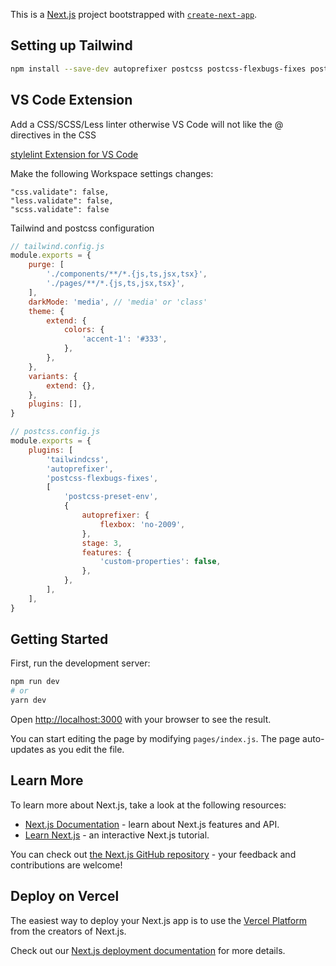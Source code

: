 This is a [Next.js](https://nextjs.org/) project bootstrapped with [`create-next-app`](https://github.com/vercel/next.js/tree/canary/packages/create-next-app).

## Setting up Tailwind

```bash
npm install --save-dev autoprefixer postcss postcss-flexbugs-fixes postcss-preset-env tailwindcss
```

## VS Code Extension

Add a CSS/SCSS/Less linter otherwise VS Code will not like the @ directives in the CSS

[stylelint Extension for VS Code](https://marketplace.visualstudio.com/items?itemName=stylelint.vscode-stylelint)

Make the following Workspace settings changes:
```
"css.validate": false,
"less.validate": false,
"scss.validate": false
```

Tailwind and postcss configuration

```js
// tailwind.config.js
module.exports = {
    purge: [
        './components/**/*.{js,ts,jsx,tsx}',
        './pages/**/*.{js,ts,jsx,tsx}',
    ],
    darkMode: 'media', // 'media' or 'class'
    theme: {
        extend: {
            colors: {
                'accent-1': '#333',
            },
        },
    },
    variants: {
        extend: {},
    },
    plugins: [],
}
```

```js
// postcss.config.js
module.exports = {
    plugins: [
        'tailwindcss',
        'autoprefixer',
        'postcss-flexbugs-fixes',
        [
            'postcss-preset-env',
            {
                autoprefixer: {
                    flexbox: 'no-2009',
                },
                stage: 3,
                features: {
                    'custom-properties': false,
                },
            },
        ],
    ],
}
```

## Getting Started

First, run the development server:

```bash
npm run dev
# or
yarn dev
```

Open [http://localhost:3000](http://localhost:3000) with your browser to see the result.

You can start editing the page by modifying `pages/index.js`. The page auto-updates as you edit the file.

## Learn More

To learn more about Next.js, take a look at the following resources:

- [Next.js Documentation](https://nextjs.org/docs) - learn about Next.js features and API.
- [Learn Next.js](https://nextjs.org/learn) - an interactive Next.js tutorial.

You can check out [the Next.js GitHub repository](https://github.com/vercel/next.js/) - your feedback and contributions are welcome!

## Deploy on Vercel

The easiest way to deploy your Next.js app is to use the [Vercel Platform](https://vercel.com/import?utm_medium=default-template&filter=next.js&utm_source=create-next-app&utm_campaign=create-next-app-readme) from the creators of Next.js.

Check out our [Next.js deployment documentation](https://nextjs.org/docs/deployment) for more details.
